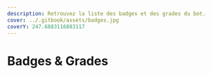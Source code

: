 ```yaml
---
description: Retrouvez la liste des badges et des grades du bot.
cover: ../.gitbook/assets/badges.jpg
coverY: 247.6883116883117
---
```


# Badges & Grades

